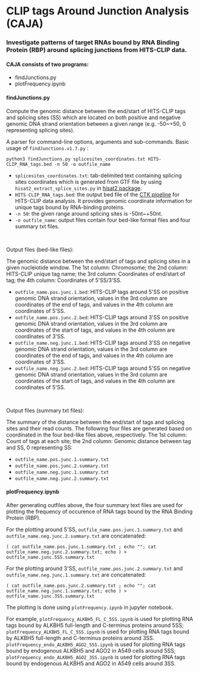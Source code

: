 # CLIP tags Around Junction Analysis (CAJA)
### Investigate patterns of target RNAs bound by RNA Binding Protein (RBP) around splicing junctions from HITS-CLIP data.

#### CAJA consists of two programs: 
- findJunctions.py
- plotFrequency.ipynb

#### findJunctions.py
Compute the genomic distance between the end/start of HITS-CLIP tags and splicing sites (SS) which are located on both positive and negative genomic DNA strand orientation between a given range (e.g. -50~+50, 0 representing splicing sites).<br />

A parser for command-line options, arguments and sub-commands. Basic usage of `findJunctions.v1.7.py` :<br />

```console
python3 findJunctions.py splicesites_coordinates.txt HITS-CLIP_RNA_tags.bed -n 50 -o outfile_name
```

- `splicesites_coordinates.txt`: tab-delimited text containing splicing sites coordinates which is generated from GTF file by using `hisat2_extract_splice_sites.py` in [hisat2 package](https://github.com/DaehwanKimLab/hisat2).
- `HITS-CLIP_RNA_tags.bed`: the output bed file of the [CTK pipeline](https://github.com/chaolinzhanglab/ctk) for HITS-CLIP data analysis. It provides genomic coordinate information for unique tags bound by RNA-binding proteins.
- `-n 50`: the given range around splicing sites is -50nt~+50nt.
- `-o outfile_name`: output files contain four bed-like format files and four summary txt files.

<br />

Output files (bed-like files):<br />

The genomic distance between the end/start of tags and splicing sites in a given nucleiotide window. The 1st column: Chromosome; the 2nd column: HITS-CLIP unique tag name; the 3rd column: Coordinates of end/start of tag; the 4th column: Coordinates of 5'SS/3'SS.

- `outfile_name.pos.junc.1.bed`: HITS-CLIP tags around 5'SS on positive genomic DNA strand orientation, values in the 3rd column are coordinates of the end of tags, and values in the 4th column are coordinates of 5'SS.
- `outfile_name.pos.junc.2.bed`: HITS-CLIP tags around 3'SS on positive genomic DNA strand orientation, values in the 3rd column are coordinates of the start of tags, and values in the 4th column are coordinates of 3'SS.
- `outfile_name.neg.junc.1.bed`: HITS-CLIP tags around 3'SS on negative genomic DNA strand orientation, values in the 3rd column are coordinates of the end of tags, and values in the 4th column are coordinates of 3'SS.
- `outfile_name.neg.junc.2.bed`: HITS-CLIP tags around 5'SS on negative genomic DNA strand orientation, values in the 3rd column are coordinates of the start of tags, and values in the 4th column are coordinates of 5'SS.

<br />

Output files (summary txt files):<br />

The summary of the distance between the end/start of tags and splicing sites and their read counts. The following four files are generated based on coordinated in the four bed-like files above, respectively. The 1st column: Count of tags at each site; the 2nd column: Genomic distance between tag and SS, 0 representing SS:

- `outfile_name.pos.junc.1.summary.txt`
- `outfile_name.pos.junc.2.summary.txt`
- `outfile_name.neg.junc.1.summary.txt`
- `outfile_name.neg.junc.2.summary.txt`

#### plotFrequency.ipynb

After generating outfiles above, the four summary text files are used for plotting the frequency of occurence of RNA tags bound by the RNA Binding Protein (RBP).<br />

For the plotting around 5'SS, `outfile_name.pos.junc.1.summary.txt` and `outfile_name.neg.junc.2.summary.txt` are concatenated:

```console
( cat outfile_name.pos.junc.1.summary.txt ; echo ""; cat outfile_name.neg.junc.2.summary.txt; echo ) > outfile_name.junc.5SS.summary.txt
```

For the plotting around 3'SS, `outfile_name.pos.junc.2.summary.txt` and `outfile_name.neg.junc.1.summary.txt` are concatenated:

```console
( cat outfile_name.pos.junc.2.summary.txt ; echo ""; cat outfile_name.neg.junc.1.summary.txt; echo ) > outfile_name.junc.3SS.summary.txt
```

The plotting is done using `plotFrequency.ipynb` in jupyter notebook.<br/>
 
 For example, `plotFrequency_ALKBH5_FL_C_5SS.ipynb` is used for plotting RNA tags bound by ALKBH5 full-length and C-terminus proteins around 5SS; `plotFrequency_ALKBH5_FL_C_5SS.ipynb` is used for plotting RNA tags bound by ALKBH5 full-length and C-terminus proteins around 3SS. `plotFrequency_endo_ALKBH5_AGO2_5SS.ipynb` is used for plotting RNA tags bound by endogenous ALKBH5 and AGO2 in A549 cells around 5SS; `plotFrequency_endo_ALKBH5_AGO2_3SS.ipynb` is used for plotting RNA tags bound by endogenous ALKBH5 and AGO2 in A549 cells around 3SS.
